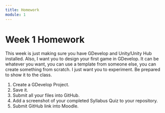 ```yaml
---
title: Homework
module: 1
---
```


# Week 1 Homework

This week is just making sure you have GDevelop and Unity/Unity Hub installed.  Also, I want you to design your first game in GDevelop.  It can be whatever you want, you can use a template from someone else, you can create something from scratch.  I just want you to experiment.  Be prepared to show it to the class.  

1. Create a GDevelop Project.
2. Save it.
3. Submit all your files into GitHub.
4. Add a screenshot of your completed Syllabus Quiz to your repository.
4. Submit GitHub link into Moodle.